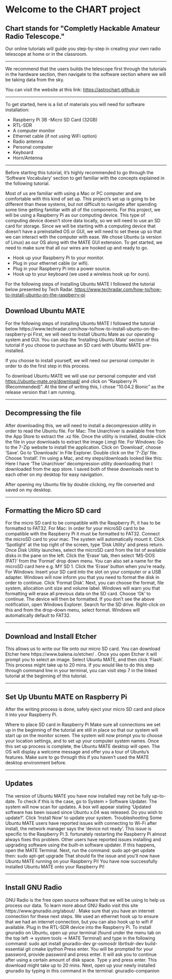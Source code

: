 
Welcome to the CHART project
======
## Chart stands for "Completly Hackable Amateur Radio Telescope."</br>
Our online tutorials will guide you step-by-step in creating your own radio telescope at home or in the classroom.

---
We recommend that the users builds the telescope first through the tutorials in the hardware section, then navigate to the software section where we will be taking data from the sky.

You can visit the website at this link:
https://astrochart.github.io

---

To get started, here is a list of materials you will need for software installation:
- Raspberry Pi 3B
-Micro SD Card (32GB)
- RTL-SDR
- A computer monitor
- Ethernet cable (if not using WiFi option)
- Radio antenna
- Personal computer
- Keyboard
- Horn/Antenna

---

Before starting this tutorial, it’s highly recommended to go through the ‘Software Vocabulary’ section to get familiar with the concepts explained in the following tutorial.

Most of us are familiar with using a Mac or PC computer and are comfortable with this kind of set up. This project’s set up is going to be different than these systems, but not difficult to navigate after spending some time getting familiar with all of the components. For this project, we will be using a Raspberry Pi as our computing device. This type of computing device doesn’t store data locally, so we will need to use an SD card for storage. Since we will be starting with a computing device that doesn’t have a preinstalled OS or GUI, we will need to set these up so that we can interact with the computer with ease. We chose Ubuntu (a version of Linux) as our OS along with the MATE GUI extension.
To get started, we need to make sure that all our wires are hooked up and ready to go.  
- Hook up your Raspberry Pi to your monitor.
- Plug in your ethernet cable (or wifi).
- Plug in your Raspberry Pi into a power source.
- Hook up to your keyboard (we used a wireless hook up for ours).

For the following steps of installing Ubuntu MATE I followed the tutorial below presented by Tech Radar.
https://www.techradar.com/how-to/how-to-install-ubuntu-on-the-raspberry-pi

<h2>Download Ubuntu MATE</h2>
For the following steps of installing Ubuntu MATE I followed the tutorial below
https://www.techradar.com/how-to/how-to-install-ubuntu-on-the-raspberry-pi
 First, we will need to install Ubuntu Mate as our operating system and GUI. You can skip the ‘Installing Ubuntu Mate' section of this tutorial if you choose to purchase an SD card with Ubuntu MATE pre-installed.

 If you choose to install yourself, we will need our personal computer in order to do the first step in this process.

 To download Ubuntu MATE we will use our personal computer and visit https://ubuntu-mate.org/download/ and click on “Raspberry Pi (Recommended)”. At the time of writing this, I chose “10.04.2 Bionic” as the release version that I am running.

 ---

<h2>Decompressing the file</h2>
After downloading this, we will need to install a decompression utility in order to read the Ubuntu file.
For Mac: The Unarchiver is available free from the App Store to extract the .xz file. Once the utility is installed, double-click the file in your downloads to extract the image (.img) file.
For Windows:  Go to the 7-Zip website to install the application. Click on ‘Download’, choose ‘Save’. Go to ‘Downloads’ in File Explorer. Double click on the ‘7-Zip’ file. Choose ‘Install’.
I’m using a Mac, and my steps/downloads looked like this:
Here I have ‘The Unarchiver’ decompression utility downloading that I downloaded from the app store.
I saved both of these downloads next to each other on my desktop for easy navigation.

After opening my Ubuntu file by double clicking, my file converted and saved on my desktop.

---
<h2>Formatting the Micro SD card</h2>
For the micro SD card to be compatible with the  Raspberry Pi, it has to be formatted to FAT32.  
For Mac: In order for your microSD card to be compatible with the Raspberry Pi it must be formatted to FAT32.
Connect the microSD card to your mac. The system will automatically mount it. Click ‘Spotlight’ at the top right of the screen, type ‘Disk Utility’ and press return.
Once Disk Utility launches, select the microSD card from the list of available disks in the pane on the left. Click the ‘Erase’ tab, then select ‘MS-DOS (FAT)’ from the ‘Format’ drop down menu.
You can also set a name for the microSD card here e.g. MY SD 1. Click the ‘Erase’ button when you’re ready.
For Windows: Insert your SD card into the slot on your computer or a USB adapter.
Windows will now inform you that you need to format the disk in order to continue. Click ‘Format Disk’. Next, you can choose the format, file system, allocation unit size and volume label. Windows will warn you that formatting will erase all previous data on the SD card. Choose ‘Ok’ to continue. The device will then be formatted.
If you don’t see the above notification, open Windows Explorer. Search for the SD drive. Right-click on this and from the drop-down menu, select format. Windows will automatically default to FAT32.

 ---

<h2>Download and Install Etcher </h2>
This allows us to write our file onto our micro SD card. You can download Etcher here https://www.balena.io/etcher/ .
Once you open Etcher it will prompt you to select an image. Select Ubuntu MATE, and then click ‘Flash’. This process might take up to 20 mins.
If you would like to do this step through command line in your terminal, you can visit step 7 in the linked tutorial at the beginning of this tutorial.

 ---

<h2>Set Up Ubuntu MATE on Raspberry Pi</h2>
After the writing process is done, safely eject your micro SD card and place it into your Raspberry Pi.

Where to place SD card in Raspberry Pi
Make sure all connections we set up in the beginning of the tutorial are still in place so that our system will start up on the monitor screen.
The system will now prompt you to choose your location settings, and to set up your computer system names. Once this set up process is complete, the Ubuntu MATE desktop will open.
The OS will display a welcome message and offer you a tour of Ubuntu’s features. Make sure to go through this if you haven’t used the MATE desktop environment before.

 ---

<h2>Updates </h2>
The version of Ubuntu MATE you have now installed may not be fully up-to-date.
To check if this is the case, go to System > Software Updater.
The system will now scan for updates. A box will appear stating ‘Updated software has been issued since Ubuntu x.04 was released. Do you wish to update?’. Click ‘Install Now’ to update your system.
Troubleshooting
Some Ubuntu MATE users have reported issues with connecting to Wi-Fi after install, the network manager says the ‘device not ready’. This issue is specific to the Raspberry Pi 3. fortunately restarting the Raspberry Pi almost always fixes this problem.
Other users have reported issues installing and upgrading software using the built-in software updater. If this happens, open the MATE Terminal. Next, run the command:
sudo apt-get update
then:
sudo apt-get upgrade
That should fix the issue and you'll now have Ubuntu MATE running on your Raspberry Pi!
You have now successfully installed Ubuntu MATE onto your Raspberry Pi!

 ---

<h2>Install GNU Radio</h2>
GNU Radio is the free open source software that we will be using to help us process our data. To learn more about GNU Radio visit this site https://www.gnuradio.org/about/ .
Make sure that you have an internet connection for these next steps. We used an ethernet hook up to ensure that we had an internet connection, but you can also hook up to wifi if available.
Plug in the RTL-SDR device into the Raspberry Pi.
To install gnuradio on Ubuntu, open up your terminal (found under the menu tab on the top left -> system tools -> MATE Terminal)  and type in the following command:
    sudo apt install gnuradio-dev gr-osmosdr librtlsdr-dev build-essential git cmake ipython
Press enter.
You will be prompted for your password, provide password and press enter.
It will ask you to continue after using a certain amount of disk space.
Type  y and press enter.
This download might take up to 20 mins.
 Next, open up your newly installed gnuradio by typing in this command in the terminal:
    gnuradio-companion

